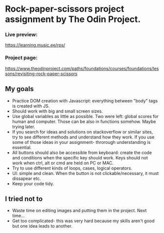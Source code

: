 # Rock-paper-scissors project assignment by The Odin Project.

### Live preview:

https://learning.music.ee/rps/

### Project page:

https://www.theodinproject.com/paths/foundations/courses/foundations/lessons/revisiting-rock-paper-scissors

## My goals

- Practice DOM creation with Javascript: everything between "body" tags is created with JS.
- Should work with big and small screen sizes.
- Use global variables as little as possible. Two were left: global scores for human and computer. Those can be also in functions somehow. Maybe trying later.
- If you search for ideas and solutions on stackoverflow or similar sites, try to see different methods and understand how they work. If you use some of those ideas in your assignment- throrough understanding is essential.
- All buttons should also be accessible from keyboard: create the code and conditions when the specific key should work. Keys should not work when ctrl, alt or cmd are held on PC or MAC.
- Try to use different kinds of loops, cases, logical operators.
- UI: simple and clean. When the button is not clickable/necessary, it must dissapear etc.
- Keep your code tidy.

## I tried not to

- Waste time on editing images and putting them in the project. Next time...
- Get too complicated- this was very hard because my skills aren't good but one idea leads to another.
